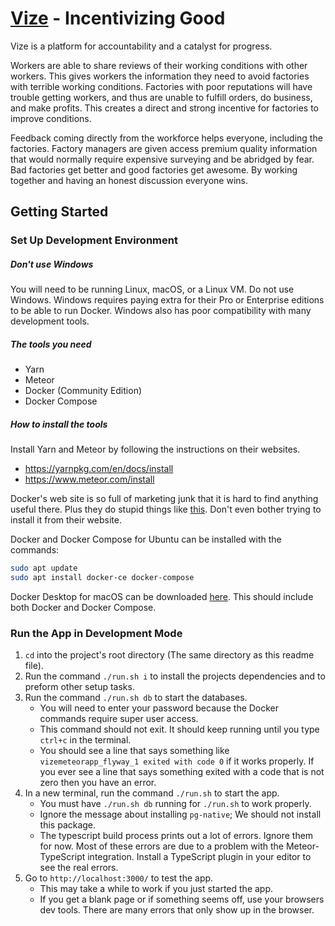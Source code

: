 # [Vize](https://www.vize.mx/) - Incentivizing Good

Vize is a platform for accountability and a catalyst for progress.

Workers are able to share reviews of their working conditions with other
workers. This gives workers the information they need to avoid factories with
terrible working conditions. Factories with poor reputations will have trouble
getting workers, and thus are unable to fulfill orders, do business, and make
profits. This creates a direct and strong incentive for factories to improve
conditions.

Feedback coming directly from the workforce helps everyone, including the
factories. Factory managers are given access premium quality information that
would normally require expensive surveying and be abridged by fear. Bad
factories get better and good factories get awesome. By working together and
having an honest discussion everyone wins.

## Getting Started

### Set Up Development Environment

##### Don't use Windows

You will need to be running Linux, macOS, or a Linux VM. Do not use Windows.
Windows requires paying extra for their Pro or Enterprise editions to be able to
run Docker. Windows also has poor compatibility with many development tools.

##### The tools you need

-   Yarn
-   Meteor
-   Docker (Community Edition)
-   Docker Compose

##### How to install the tools

Install Yarn and Meteor by following the instructions on their websites.

-   https://yarnpkg.com/en/docs/install
-   https://www.meteor.com/install

Docker's web site is so full of marketing junk that it is hard to find anything
useful there. Plus they do stupid things like
[this](https://github.com/docker/docker.github.io/issues/6910). Don't even
bother trying to install it from their website.

Docker and Docker Compose for Ubuntu can be installed with the commands:

```bash
sudo apt update
sudo apt install docker-ce docker-compose
```

Docker Desktop for macOS can be downloaded
[here](https://download.docker.com/mac/stable/Docker.dmg). This should include
both Docker and Docker Compose.

### Run the App in Development Mode

1. `cd` into the project's root directory (The same directory as this readme
   file).
1. Run the command `./run.sh i` to install the projects dependencies and to
   preform other setup tasks.
1. Run the command `./run.sh db` to start the databases.
    - You will need to enter your password because the Docker commands require
      super user access.
    - This command should not exit. It should keep running until you type
      `ctrl+c` in the terminal.
    - You should see a line that says something like
      `vizemeteorapp_flyway_1 exited with code 0` if it works properly. If you
      ever see a line that says something exited with a code that is not zero
      then you have an error.
1. In a new terminal, run the command `./run.sh` to start the app.
    - You must have `./run.sh db` running for `./run.sh` to work properly.
    - Ignore the message about installing `pg-native`; We should not install
      this package.
    - The typescript build process prints out a lot of errors. Ignore them for
      now. Most of these errors are due to a problem with the Meteor-TypeScript
      integration. Install a TypeScript plugin in your editor to see the real
      errors.
1. Go to `http://localhost:3000/` to test the app.
    - This may take a while to work if you just started the app.
    - If you get a blank page or if something seems off, use your browsers dev
      tools. There are many errors that only show up in the browser.
